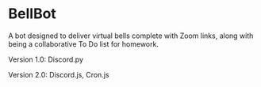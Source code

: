 # BellBot

A bot designed to deliver virtual bells complete with Zoom links, along with being a collaborative To Do list for homework.


Version 1.0: Discord.py

Version 2.0: Discord.js, Cron.js
